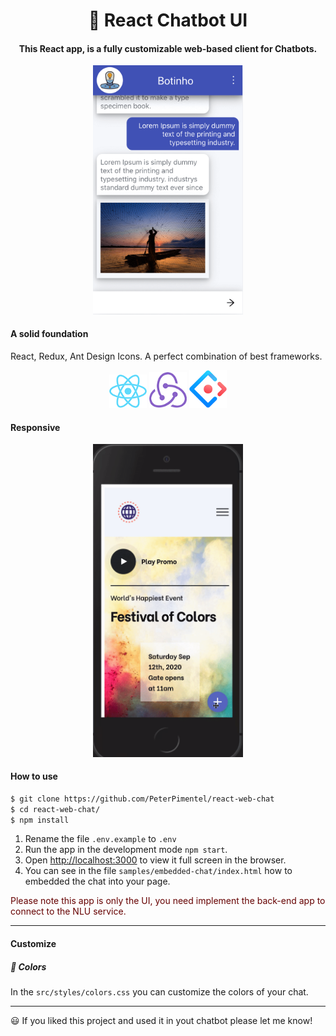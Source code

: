 <h1 align="center" style="border-bottom: none;">💬 React  Chatbot UI</h1>
<h4 align="center">This React app, is a fully customizable web-based client for Chatbots.</h4>
<p align="center">
    <img src="./docs/images/app_sample_0.png" alt="React chat logo" width="240"/>
</p>

#### A solid foundation

React, Redux, Ant Design Icons. A perfect combination of best frameworks.

<p align="center">
    <img src="./docs/images/icon-react.png" alt="React chat logo" width="60px"/>
    <img src="./docs/images/icon-redux.png" alt="React chat logo" width="60px"/>
    <img src="./docs/images/icon-antdesign.png" alt="React chat logo" width="60px"/>
</p>

#### Responsive

<p align="center">
    <img src="./docs/images/responsive-view.gif" alt="Responsive view gif" width="240"/>
</p>

#### How to use

```bash
$ git clone https://github.com/PeterPimentel/react-web-chat
$ cd react-web-chat/
$ npm install
```

1. Rename the file `.env.example` to `.env`
1. Run the app in the development mode `npm start`.
1. Open [http://localhost:3000](http://localhost:3000) to view it full screen in the browser.
1. You can see in the file `samples/embedded-chat/index.html` how to embedded the chat into your page.

<span  style="color:#660000">Please note this app is only the UI, you need implement the back-end app to connect to the NLU service.<span>

---

#### Customize

##### 🌈 Colors

In the `src/styles/colors.css` you can customize the colors of your chat.

---

😃 If you liked this project and used it in yout chatbot please let me know!
